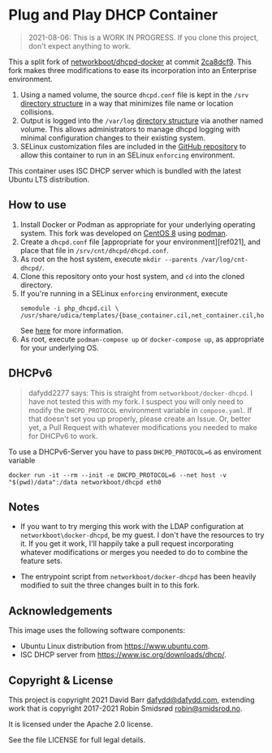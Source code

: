 # Plug and Play DHCP Container

> 2021-08-06: This is a WORK IN PROGRESS. If you clone this project,
don't expect anything to work.


This a split fork of [networkboot/dhcpd-docker][ref001] at commit
[2ca8dcf9][ref002]. This fork makes three modifications to ease its
incorporation into an Enterprise environment.

1. Using a named volume, the source `dhcpd.conf` file is kept in the
`/srv` [directory structure][ref003] in a way that minimizes file name
or location collisions.
1. Output is logged into the `/var/log` [directory structure][ref004]
via another named volume. This allows administrators to manage dhcpd
logging with minimal configuration changes to their existing system.
1. SELinux customization files are included in the
[GitHub repository][ref005] to allow this container to run in an
SELinux `enforcing` environment.

This container uses ISC DHCP server which is bundled with the latest Ubuntu
LTS distribution.

[ref001]: https://hub.docker.com/r/networkboot/dhcpd
[ref002]: https://github.com/networkboot/docker-dhcpd/commit/2ca8dcf99743808fa3bbc401698bd64d4fb28b07
[ref003]: https://refspecs.linuxfoundation.org/FHS_3.0/fhs/ch03s17.html
[ref004]: https://refspecs.linuxfoundation.org/FHS_3.0/fhs/ch05s10.html
[ref005]: https://github.com/dafydd2277/pnp-dhcpd


## How to use

1.  Install Docker or Podman as appropriate for your underlying
operating system. This fork was developed on [CentOS 8][ref011] using
[podman][ref012].
1.  Create a `dhcpd.conf` file
[appropriate for your environment][ref021], and place that file in
`/srv/cnt/dhcpd/dhcpd.conf`.
1.  As root on the host system, execute `mkdir --parents
/var/log/cnt-dhcpd/`.
1.  Clone this repository onto your host system, and `cd` into the
cloned directory.
1.  If you're running in a SELinux `enforcing` environment, execute
    ```
    semodule -i php_dhcpd.cil \
    /usr/share/udica/templates/{base_container.cil,net_container.cil,home_container.cil}
    ```
    See [here][ref013] for more information.
1.  As root, execute `podman-compose up` or `docker-compose up`, as appropriate
for your underlying OS.

[ref011]: https://centos.org/
[ref012]: https://access.redhat.com/documentation/en-us/red_hat_enterprise_linux/8/html/building_running_and_managing_containers/index
[ref013]: https://access.redhat.com/documentation/en-us/red_hat_enterprise_linux/8/html/using_selinux/creating-selinux-policies-for-containers_using-selinux



## DHCPv6

> dafydd2277 says: This is straight from `networkboot/docker-dhcpd`.
I have not tested this with my fork. I suspect you will only need to
modify the `DHCPD_PROTOCOL` environment variable in `compose.yaml`. If
that doesn't set you up properly, please create an Issue. Or, better
yet, a Pull Request with whatever modifications you needed to make for
DHCPv6 to work.

To use a DHCPv6-Server you have to pass `DHCPD_PROTOCOL=6` as enviroment variable

`docker run -it --rm --init -e DHCPD_PROTOCOL=6 --net host -v "$(pwd)/data":/data networkboot/dhcpd eth0`


## Notes

- If you want to try merging this work with the LDAP configuration at
`networkboot\docker-dhcpd`, be my guest. I don't have the resources to
try it. If you get it work, I'll happily take a pull request
incorporating whatever modifications or merges you needed to do to
combine the feature sets.

- The entrypoint script from `networkboot/docker-dhcpd` has been
heavily modified to suit the three changes built in to this fork.


## Acknowledgements

This image uses the following software components:

- Ubuntu Linux distribution from <https://www.ubuntu.com>.
- ISC DHCP server from <https://www.isc.org/downloads/dhcp/>.


## Copyright & License

This project is copyright 2021 David Barr <dafydd@dafydd.com>,
extending work that is copyright 2017-2021 Robin Smidsrød
<robin@smidsrod.no>.

It is licensed under the Apache 2.0 license.

See the file LICENSE for full legal details.

